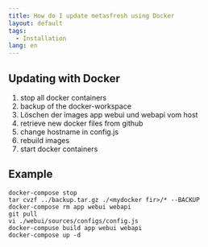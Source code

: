 ```yaml
---
title: How do I update metasfresh using Docker
layout: default
tags:
  - Installation
lang: en
---
```


## Updating with Docker

1. stop all docker containers
1. backup of the docker-workspace
1. Löschen der images app webui und webapi vom host
1. retrieve new docker files from github 
1. change hostname in config.js
1. rebuild images 
1. start docker containers


## Example

```
docker-compose stop
tar cvzf ../backup.tar.gz ./<mydocker fir>/* --BACKUP
docker-compose rm app webui webapi 
git pull
vi ./webui/sources/configs/config.js
docker-compuse build app webui webapi
docker-compose up -d
```

